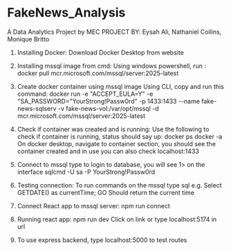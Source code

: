 # FakeNews_Analysis

A Data Analytics Project by MEC
PROJECT BY:
Eysah Ali, Nathaniel Collins, Monique Britto

1. Installing Docker:
   Download Docker Desktop from website

2. Installing mssql image from cmd:
   Using windows powershell, run :
   docker pull mcr.microsoft.com/mssql/server:2025-latest

3. Create docker container using mssql image
   Using CLI, copy and run this command:
   docker run -e "ACCEPT_EULA=Y" -e "SA_PASSWORD="YourStrong!Passw0rd" -p 1433:1433 --name fake-news-sqlserv -v fake-news-vol:/var/opt/mssql -d mcr.microsoft.com/mssql/server:2025-latest

4. Check if container was created and is running:
   Use the following to check if container is running, status should say up:
   docker ps
   docker -a
   On docker desktop, navigate to container section, you should see the container created and in use
   you can also check localhost:1433

5. Connect to mssql
   type to login to database, you will see 1> on the interface
   sqlcmd -U sa -P YourStrong!Passw0rd

6. Testing connection:
   To run commands on the mssql
   type sql e.g.
   Select GETDATE() as currentTime;
   GO
   Should return the current time

7. Connect React app to mssql server:
   npm run connect

8. Running react app:
   npm run dev
   Click on link or type localhost:5174 in url
9. To use express backend, type localhost:5000 to test routes

